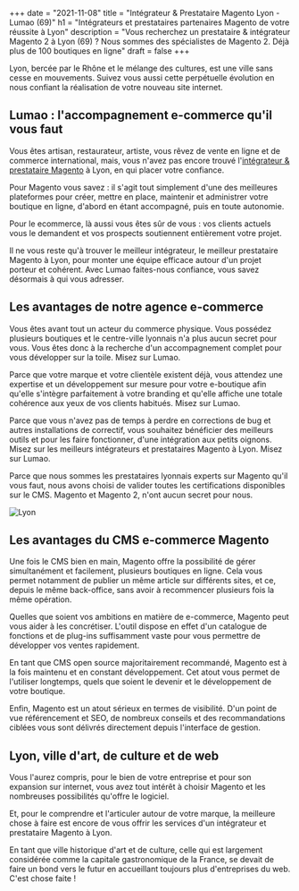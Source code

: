 +++
date = "2021-11-08"
title = "Intégrateur & Prestataire Magento Lyon - Lumao (69)"
h1 = "Intégrateurs et prestataires partenaires Magento de votre réussite à Lyon"
description = "Vous recherchez un prestataire & intégrateur Magento 2 à Lyon (69) ? Nous sommes des spécialistes de Magento 2. Déjà plus de 100 boutiques en ligne"
draft = false
+++

Lyon, bercée par le Rhône et le mélange des cultures, est une ville sans cesse en mouvements. Suivez vous aussi cette perpétuelle évolution en nous confiant la réalisation de votre nouveau site internet.

## Lumao : l'accompagnement e-commerce qu'il vous faut

Vous êtes artisan, restaurateur, artiste, vous rêvez de vente en ligne et de commerce international, mais, vous n'avez pas encore trouvé l'[intégrateur & prestataire Magento](/ecommerce/cms/magento/prestataire/) à Lyon, en qui placer votre confiance.

Pour Magento vous savez : il s'agit tout simplement d'une des meilleures plateformes pour créer, mettre en place, maintenir et administrer votre boutique en ligne, d'abord en étant accompagné, puis en toute autonomie.

Pour le ecommerce, là aussi vous êtes sûr de vous : vos clients actuels vous le demandent et vos prospects soutiennent entièrement votre projet.

Il ne vous reste qu'à trouver le meilleur intégrateur, le meilleur prestataire Magento à Lyon, pour monter une équipe efficace autour d'un projet porteur et cohérent. Avec Lumao faites-nous confiance, vous savez désormais à qui vous adresser.

## Les avantages de notre agence e-commerce

Vous êtes avant tout un acteur du commerce physique. Vous possédez plusieurs boutiques et le centre-ville lyonnais n'a plus aucun secret pour vous. Vous êtes donc à la recherche d'un accompagnement complet pour vous développer sur la toile. Misez sur Lumao.

Parce que votre marque et votre clientèle existent déjà, vous attendez une expertise et un développement sur mesure pour votre e-boutique afin qu'elle s'intègre parfaitement à votre branding et qu'elle affiche une totale cohérence aux yeux de vos clients habitués. Misez sur Lumao.

Parce que vous n'avez pas de temps à perdre en corrections de bug et autres installations de correctif, vous souhaitez bénéficier des meilleurs outils et pour les faire fonctionner, d'une intégration aux petits oignons. Misez sur les meilleurs intégrateurs et prestataires Magento à Lyon. Misez sur Lumao.

Parce que nous sommes les prestataires lyonnais experts sur Magento qu'il vous faut, nous avons choisi de valider toutes les certifications disponibles sur le CMS. Magento et Magento 2, n'ont aucun secret pour nous.

<img class="animate zoomIn margin-auto" src="/images/ville/lyon.png" alt="Lyon" />

## Les avantages du CMS e-commerce Magento

Une fois le CMS bien en main, Magento offre la possibilité de gérer simultanément et facilement, plusieurs boutiques en ligne. Cela vous permet notamment de publier un même article sur différents sites, et ce, depuis le même back-office, sans avoir à recommencer plusieurs fois la même opération.

Quelles que soient vos ambitions en matière de e-commerce, Magento peut vous aider à les concrétiser. L'outil dispose en effet d'un catalogue de fonctions et de plug-ins suffisamment vaste pour vous permettre de développer vos ventes rapidement.

En tant que CMS open source majoritairement recommandé, Magento est à la fois maintenu et en constant développement. Cet atout vous permet de l'utiliser longtemps, quels que soient le devenir et le développement de votre boutique.

Enfin, Magento est un atout sérieux en termes de visibilité. D'un point de vue référencement et SEO, de nombreux conseils et des recommandations ciblées vous sont délivrés directement depuis l'interface de gestion.

## Lyon, ville d'art, de culture et de web

Vous l'aurez compris, pour le bien de votre entreprise et pour son expansion sur internet, vous avez tout intérêt à choisir Magento et les nombreuses possibilités qu'offre le logiciel.

Et, pour le comprendre et l'articuler autour de votre marque, la meilleure chose à faire est encore de vous offrir les services d'un intégrateur et prestataire Magento à Lyon.

En tant que ville historique d'art et de culture, celle qui est largement considérée comme la capitale gastronomique de la France, se devait de faire un bond vers le futur en accueillant toujours plus d'entreprises du web. C'est chose faite !

